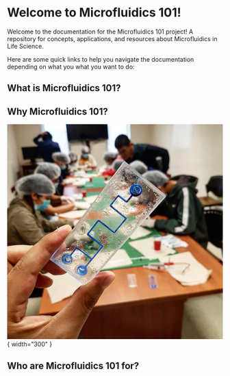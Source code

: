 # Welcome to Microfluidics 101!

Welcome to the documentation for the Microfluidics 101 project! A repository for concepts, applications, and resources about Microfluidics in Life Science.

Here are some quick links to help you navigate the documentation depending on what you what you want to do:

## What is Microfluidics 101?

## Why Microfluidics 101?

![Image title](assets/images/intro.jpg){ width="300" }

## Who are Microfluidics 101 for?

